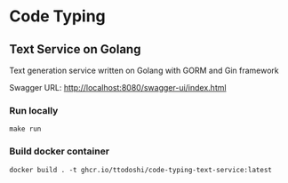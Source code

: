 # Code Typing

## Text Service on Golang

Text generation service written on Golang with GORM and Gin framework

Swagger URL: [http://localhost:8080/swagger-ui/index.html](http://localhost:8080/swagger-ui/index.html)

### Run locally

```shell
make run
```

### Build docker container

```shell
docker build . -t ghcr.io/ttodoshi/code-typing-text-service:latest
```
